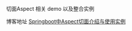 

切面Aspect 相关 demo  以及整合实例


博客地址  [Springboot中Aspect切面介绍与使用实例](https://blog.csdn.net/qq_38011415/article/details/90578277)
